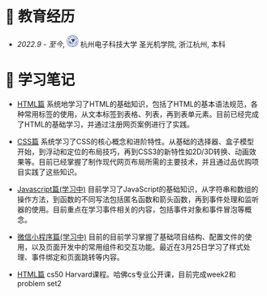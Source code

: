 
# 📖 教育经历

- *2022.9 - 至今*, <a href="https://www.hdu.edu.cn/"><img class="svg" src="/images/hdu_logo.png" width="23pt"></a> 杭州电子科技大学 圣光机学院, 浙江杭州, 本科 

# 📝 学习笔记

- [HTML篇](https://www.notion.so/Javascript-1682920d6198800fb8c1f9dce052ce0e?pvs=4)  系统地学习了HTML的基础知识，包括了HTML的基本语法规范，各种常用标签的使用，从文本标签到表格、列表，再到表单元素。目前已经完成了HTML的基础学习，并通过注册网页案例进行了实践。

- [CSS篇](https://www.notion.so/HTML-1342920d619880148934eaad29f6fb37?pvs=4)  系统学习了CSS的核心概念和进阶特性。从基础的选择器、盒子模型开始，到浮动和定位的布局技巧，再到CSS3的新特性如2D/3D转换、动画效果等。目前已经掌握了制作现代网页布局所需的主要技术，并且通过品优购项目实践了这些知识。

- [Javascript篇(学习中)](https://www.notion.so/Javascript-1682920d6198800fb8c1f9dce052ce0e?pvs=4)  目前学习了JavaScript的基础知识，从字符串和数组的操作方法，到函数的不同写法包括匿名函数和箭头函数，再到事件处理和监听器的使用。目前重点在学习事件相关的内容，包括事件对象和事件冒泡等概念。

- [微信小程序篇(学习中)](https://www.notion.so/1bb2920d619880589a6eef1e9d4e0257?pvs=4)  目前的目前学习掌握了基础项目结构、配置文件的使用，以及页面开发中的常用组件和交互功能。最近在3月25日学习了样式处理、事件绑定和页面跳转等内容。

- [HTML篇](https://www.notion.so/cs50-Harvard-1b52920d6198803fa0b6f779baedb641?pvs=4) cs50 Harvard课程。哈佛cs专业公开课，目前完成week2和problem set2


